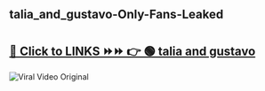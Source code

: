 
 ## talia_and_gustavo-Only-Fans-Leaked

# <h2><a href="https://clipsfans.com/talia_and_gustavo&ref=git">🔗 Click to LINKS ⏩⏩ 👉 🟢 talia and gustavo </a></h2>

<a href="https://clipsfans.com/talia_and_gustavo&ref=git" rel="nofollow" data-target="animated-image.originalLink"><img src="https://i.ibb.co.com/xMMVF88/686577567.gif" alt="Viral Video Original" style="max-width: 100%; display: inline-block;" data-target="animated-image.originalImage"></a>
